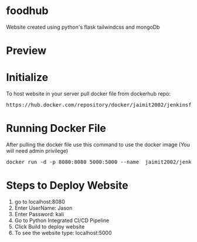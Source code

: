 # foodhub
Website created using python's flask tailwindcss and mongoDb

# Preview


# Initialize
To host website in your server pull docker file from dockerhub repo:
<pre>https://hub.docker.com/repository/docker/jaimit2002/jenkinsfoodapp/general</pre>

# Running Docker File
After pulling the docker file use this command to use the docker image
(You will need admin privilege)
<pre>docker run -d -p 8080:8080 5000:5000 --name <chose a name> jaimit2002/jenkinsfoodapp:v1</pre>

# Steps to Deploy Website
1. go to localhost:8080
2. Enter UserName: Jason
3. Enter Password: kali
4. Go to Python Integrated CI/CD Pipeline
5. Click Build to deploy website
6. To see the website type: localhost:5000
